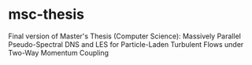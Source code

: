# msc-thesis
Final version of Master's Thesis (Computer Science): Massively Parallel Pseudo-Spectral DNS and LES for Particle-Laden Turbulent Flows under Two-Way Momentum Coupling

